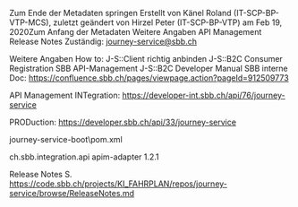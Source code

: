 
Zum Ende der Metadaten springen
Erstellt von Känel Roland (IT-SCP-BP-VTP-MCS), zuletzt geändert von Hirzel Peter (IT-SCP-BP-VTP) am Feb 19, 2020Zum Anfang der Metadaten
Weitere Angaben
API Management
Release Notes
Zuständig: journey-service@sbb.ch

Weitere Angaben
How to: J-S::Client richtig anbinden
J-S::B2C Consumer Registration SBB API-Management
J-S::B2C Developer Manual
SBB interne Doc: https://confluence.sbb.ch/pages/viewpage.action?pageId=912509773

API Management
INTegration: https://developer-int.sbb.ch/api/76/journey-service

PRODuction: https://developer.sbb.ch/api/33/journey-service

journey-service-boot\pom.xml

<!-- Api Management, see:
       Involves Batch-job that runs every 15s
       [INFO] MonitoringService - Pushing Metrics to Prometheus
       [INFO] SyncCollector - collectiong sync metrics
      -->
<dependency>
   <groupId>ch.sbb.integration.api</groupId>
   <artifactId>apim-adapter</artifactId>
   <version>1.2.1</version>
</dependency>


Release Notes
S. https://code.sbb.ch/projects/KI_FAHRPLAN/repos/journey-service/browse/ReleaseNotes.md
